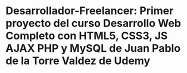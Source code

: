# Desarrollador-Freelancer: Primer proyecto del curso Desarrollo Web Completo con HTML5, CSS3, JS AJAX PHP y MySQL de Juan Pablo de la Torre Valdez de Udemy
